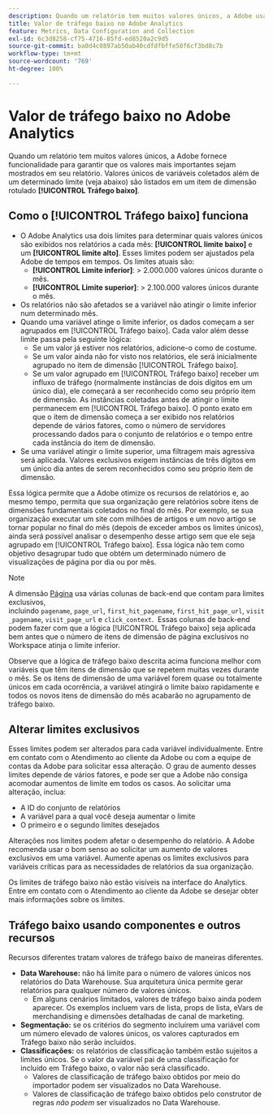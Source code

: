 ```yaml
---
description: Quando um relatório tem muitos valores únicos, a Adobe usa o item de dimensão Tráfego baixo para melhorar o desempenho do relatório.
title: Valor de tráfego baixo no Adobe Analytics
feature: Metrics, Data Configuration and Collection
exl-id: 6c3d8258-cf75-4716-85fd-ed8520a2c9d5
source-git-commit: ba0d4c0897ab50ab40cdfdfbffe50f6cf3bd8c7b
workflow-type: tm+mt
source-wordcount: '769'
ht-degree: 100%

---
```


# Valor de tráfego baixo no Adobe Analytics

Quando um relatório tem muitos valores únicos, a Adobe fornece funcionalidade para garantir que os valores mais importantes sejam mostrados em seu relatório. Valores únicos de variáveis coletados além de um determinado limite (veja abaixo) são listados em um item de dimensão rotulado **[!UICONTROL Tráfego baixo]**.

## Como o [!UICONTROL Tráfego baixo] funciona

* O Adobe Analytics usa dois limites para determinar quais valores únicos são exibidos nos relatórios a cada mês: **[!UICONTROL limite baixo]** e um **[!UICONTROL limite alto]**. Esses limites podem ser ajustados pela Adobe de tempos em tempos. Os limites atuais são:
   * **[!UICONTROL Limite inferior]**: > 2.000.000 valores únicos durante o mês.
   * **[!UICONTROL Limite superior]**: > 2.100.000 valores únicos durante o mês.
* Os relatórios não são afetados se a variável não atingir o limite inferior num determinado mês.
* Quando uma variável atinge o limite inferior, os dados começam a ser agrupados em [!UICONTROL Tráfego baixo]. Cada valor além desse limite passa pela seguinte lógica:
   * Se um valor já estiver nos relatórios, adicione-o como de costume.
   * Se um valor ainda não for visto nos relatórios, ele será inicialmente agrupado no item de dimensão [!UICONTROL Tráfego baixo].
   * Se um valor agrupado em [!UICONTROL Tráfego baixo] receber um influxo de tráfego (normalmente instâncias de dois dígitos em um único dia), ele começará a ser reconhecido como seu próprio item de dimensão. As instâncias coletadas antes de atingir o limite permanecem em [!UICONTROL Tráfego baixo]. O ponto exato em que o item de dimensão começa a ser exibido nos relatórios depende de vários fatores, como o número de servidores processando dados para o conjunto de relatórios e o tempo entre cada instância do item de dimensão.
* Se uma variável atingir o limite superior, uma filtragem mais agressiva será aplicada. Valores exclusivos exigem instâncias de três dígitos em um único dia antes de serem reconhecidos como seu próprio item de dimensão.

Essa lógica permite que a Adobe otimize os recursos de relatórios e, ao mesmo tempo, permita que sua organização gere relatórios sobre itens de dimensões fundamentais coletados no final do mês. Por exemplo, se sua organização executar um site com milhões de artigos e um novo artigo se tornar popular no final do mês (depois de exceder ambos os limites únicos), ainda será possível analisar o desempenho desse artigo sem que ele seja agrupado em [!UICONTROL Tráfego baixo]. Essa lógica não tem como objetivo desagrupar tudo que obtém um determinado número de visualizações de página por dia ou por mês.

>[!NOTE]
>A dimensão [Página](../components/dimensions/page.md) usa várias colunas de back-end que contam para limites exclusivos, incluindo `pagename`, `page_url`, `first_hit_pagename`, `first_hit_page_url`, `visit_pagename`, `visit_page_url` e `click_context`.  Essas colunas de back-end podem fazer com que a lógica [!UICONTROL Tráfego baixo] seja aplicada bem antes que o número de itens de dimensão de página exclusivos no Workspace atinja o limite inferior.

Observe que a lógica de tráfego baixo descrita acima funciona melhor com variáveis que têm itens de dimensão que se repetem muitas vezes durante o mês. Se os itens de dimensão de uma variável forem quase ou totalmente únicos em cada ocorrência, a variável atingirá o limite baixo rapidamente e todos os novos itens de dimensão do mês acabarão no agrupamento de tráfego baixo.

## Alterar limites exclusivos

Esses limites podem ser alterados para cada variável individualmente. Entre em contato com o Atendimento ao cliente da Adobe ou com a equipe de contas da Adobe para solicitar essa alteração. O grau de aumento desses limites depende de vários fatores, e pode ser que a Adobe não consiga acomodar aumentos de limite em todos os casos. Ao solicitar uma alteração, inclua:

* A ID do conjunto de relatórios
* A variável para a qual você deseja aumentar o limite
* O primeiro e o segundo limites desejados

Alterações nos limites podem afetar o desempenho do relatório. A Adobe recomenda usar o bom senso ao solicitar um aumento de valores exclusivos em uma variável. Aumente apenas os limites exclusivos para variáveis críticas para as necessidades de relatórios da sua organização.

Os limites de tráfego baixo não estão visíveis na interface do Analytics. Entre em contato com o Atendimento ao cliente da Adobe se desejar obter mais informações sobre os limites.

## Tráfego baixo usando componentes e outros recursos

Recursos diferentes tratam valores de tráfego baixo de maneiras diferentes.

* **Data Warehouse:** não há limite para o número de valores únicos nos relatórios do Data Warehouse. Sua arquitetura única permite gerar relatórios para qualquer número de valores únicos.
   * Em alguns cenários limitados, valores de tráfego baixo ainda podem aparecer. Os exemplos incluem vars de lista, props de lista, eVars de merchandising e dimensões detalhadas de canal de marketing.
* **Segmentação:** se os critérios do segmento incluírem uma variável com um número elevado de valores únicos, os valores capturados em Tráfego baixo não serão incluídos.
* **Classificações:** os relatórios de classificação também estão sujeitos a limites únicos. Se o valor da variável pai de uma classificação for incluído em Tráfego baixo, o valor não será classificado.
   * Valores de classificação de tráfego baixo obtidos por meio do importador podem ser visualizados no Data Warehouse. <!-- AN-115871 -->
   * Valores de classificação de tráfego baixo obtidos pelo construtor de regras *não podem* ser visualizados no Data Warehouse. <!-- AN-122872 -->
